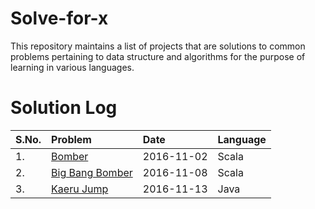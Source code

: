 # Solve-for-x
This repository maintains a list of projects that are solutions to common problems pertaining to data structure and algorithms for the purpose of learning in various languages.

# Solution Log

| S.No. | Problem | Date | Language| 
|:------|:--------|:-----|:--------|
| 1. | [Bomber](https://github.com/codingkapoor/solve-for-x/tree/master/scala/problems#the-bomber-algorithm) | 2016-11-02 | Scala |
| 2. | [Big Bang Bomber](https://github.com/codingkapoor/solve-for-x/tree/master/scala/problems#the-big-bang-bomber-algorithm) | 2016-11-08 | Scala |
| 3. | [Kaeru Jump](https://github.com/codingkapoor/solve-for-x/tree/master/java/kaeru-jump) | 2016-11-13 | Java |
